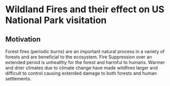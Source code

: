# Wildland Fires and their effect on US National Park visitation

## Motivation

Forest fires (periodic burns) are an important natural process in a variety of forests and are beneficial to the ecosystem. Fire Suppression over an extended period is unhealthy for the forest and harmful to humans. Warmer and drier climates due to climate change have made wildfires larger and difficult to control causing extended damage to both forests and human settlements.
